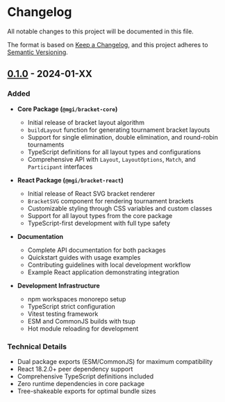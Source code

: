 # Changelog

All notable changes to this project will be documented in this file.

The format is based on [Keep a Changelog](https://keepachangelog.com/en/1.0.0/),
and this project adheres to [Semantic Versioning](https://semver.org/spec/v2.0.0.html).

## [0.1.0] - 2024-01-XX

### Added
- **Core Package (`@mgi/bracket-core`)**
  - Initial release of bracket layout algorithm
  - `buildLayout` function for generating tournament bracket layouts
  - Support for single elimination, double elimination, and round-robin tournaments
  - TypeScript definitions for all layout types and configurations
  - Comprehensive API with `Layout`, `LayoutOptions`, `Match`, and `Participant` interfaces

- **React Package (`@mgi/bracket-react`)**
  - Initial release of React SVG bracket renderer
  - `BracketSVG` component for rendering tournament brackets
  - Customizable styling through CSS variables and custom classes
  - Support for all layout types from the core package
  - TypeScript-first development with full type safety

- **Documentation**
  - Complete API documentation for both packages
  - Quickstart guides with usage examples
  - Contributing guidelines with local development workflow
  - Example React application demonstrating integration

- **Development Infrastructure**
  - npm workspaces monorepo setup
  - TypeScript strict configuration
  - Vitest testing framework
  - ESM and CommonJS builds with tsup
  - Hot module reloading for development

### Technical Details
- Dual package exports (ESM/CommonJS) for maximum compatibility
- React 18.2.0+ peer dependency support
- Comprehensive TypeScript definitions included
- Zero runtime dependencies in core package
- Tree-shakeable exports for optimal bundle sizes

[0.1.0]: https://github.com/your-org/bracket-lib/releases/tag/v0.1.0
